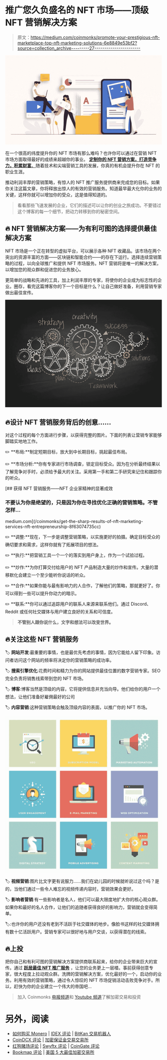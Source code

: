 # 推广您久负盛名的 NFT 市场——顶级 NFT 营销解决方案

> 原文：<https://medium.com/coinmonks/promote-your-prestigious-nft-marketplace-top-nft-marketing-solutions-6e8849e53bf2?source=collection_archive---------27----------------------->

![](img/940f00b43e66e4ad7651185d9343f7df.png)

在一个很高的纬度提升你的 NFT 市场有那么难吗？也许你可以通过在营销 NFT 市场方面取得最好的成绩来超越你的事业。 [**定制你的 NFT 营销方案，打造竞争力，积累财富**。](https://www.appdupe.com/nft-marketing-services?utm_source=google&utm_medium=google&utm_campaign=monika)随着技术和尖端营销工具的发展，你真的有机会提升你在 NFT 的职业生涯。

推动利润丰厚的营销策略，有惊人的 NFT 推广服务提供商来完成您的目标。如果你关注这篇文章，你将释放出惊人的有效的营销服务。知道最早最大化你的业务的关键，这样你就可以增加你的受众，这是值得知道的。

> 看看那些飞速发展的企业，它们的描述可以让你的创业之旅成功。不要错过这个博客的每一个细节，把动力转移到你的秘密空间。

## 🔥 **NFT 营销解决方案——为有利可图的选择提供最佳解决方案**

NFT 市场是一个正在转型的虚拟平台，可以展示各种 NFT 收藏品。该市场在两个突出的资源丰富的方面——区块链和智能合约——的存在下运行。选择连续营销策略的过程，以向全球推广和提供 NFT 市场服务。NFT 营销将是唯一的解决方案，以增加您的观众群和促进您的业务放心。

更简单的战略和先进的工具，加上利润丰厚的专家，将使你的企业成为标志性的企业。圈存，看完这篇博客你的下一个目标是什么？让自己做好准备，利用营销专家做出最佳宣传。

![](img/28e022a90f42b05ffe17c7d2fe3d82f8.png)

## 🔥**设计 NFT 营销服务背后的创意……**

对这个过程的每个方面进行步骤，以获得完整的图片。下面的列表让营销专家能够脚踏实地地工作。

✏️ **布局:**制定短期目标，放大到中长期目标，挑起最佳布局。

✏️ **市场分析:**你有专家进行市场调查，锁定目标受众。因为在分析最终结果以了解竞争对手时，必须给予最大的关注。采用第一手和第二手研究来记住和跟踪你的听众。

[](/coinmonks/get-the-sharp-results-of-nft-marketing-services-nft-entrepreneurship-8f63074735cc) [## 获得 NFT 营销服务——NFT 企业家精神的显著成效

### 不要认为你是绝望的，只是因为你在寻找优化正确的营销策略。不管怎样…

medium.com](/coinmonks/get-the-sharp-results-of-nft-marketing-services-nft-entrepreneurship-8f63074735cc) 

✏️ **调整:**现在，下一步是调整营销策略，以实施更好的拍摄。确定目标受众的确切要求和需求，这样你就有了拓展项目的想法。

✏️ **执行:**把营销工具一个一个的落实到用户身上，作为一个试验过程。

✏️ **炒作:**为你打算交付给用户的 NFT 产品制造大量的炒作和宣传。大量的潜移默化会建立一个至少能听你说话的听众。

✏️ **合作:**如果你能与最有影响力的人合作，了解他们的策略，那就更好了。你可以得到一些可以提升你动力的暗示。

✏️ **联系:**你可以通过追踪用户的联系人来源来联系他们。通过 Discord、Reddit 或任何社交媒体与用户建立良好的关系和可信度。

> **不管别人跟你说什么，文字和想法可以改变世界。**

## 🔥**关注这些 NFT 营销服务**

🏷️ **网站开发**:最重要的事情，也是最优先考虑的事情，因为它能给人留下印象。访问者访问这个网站的频率将决定你的营销策略的成功率。

🏷️ **搜索引擎优化**:花费时间和精力为你的网站提供最佳位置的数字营销专家。SEO 完全负责将销售线索带到您的 NFT 市场。

🏷️ **博客**:博客当然是顶级的内容，它将提供信息并充当向导。他们给你的用户一个想法，让他们准备好雇佣最好的公司

🏷️ **内容营销**:这种营销策略会触及顶级内容的表面，以推广你的 NFT 市场。

![](img/061f1df7c554254eef12476b16c95c0f.png)

🏷️ **视频营销**:图片比文字更有说服力……我们在幼儿园的时候就听说过这个吗？是的，当他们通过一些令人难忘的视频传递内容时，营销效果会更好。

🏷️ **影响者营销**:有一些影响者是名人，他们可以最大限度地扩大你的核心观众群。如果你和最好的名人合作，让他们的追随者获得良好的影响力，营销就会变得简单。

🏷️:也许你的用户还没有老到不活跃于社交媒体的地步。像脸书这样的社交媒体拥有数十亿活跃用户。营销专家可以很好地与用户交谈，以获得潜在的线索。

## 🔥**上投**

把你自己和有利可图的营销解决方案提供商联系起来，给你的企业带来巨大的宣传。通过 [**跃居最佳 NFT 推广服务**](https://www.appdupe.com/nft-marketing-services?utm_source=google&utm_medium=google&utm_campaign=monika) ，让您的业务更上一层楼。事前获得创意专家，很大程度上拉动观众群。洗牌的营销解决方案，优化最好的一个，启动你的业务。利用有效的营销策略，通过令人惊叹的 NFT 市场促销活动击败竞争对手。所以，赶快为你的企业建立一个伟大的帝国吧…

> 加入 Coinmonks [电报频道](https://t.me/coincodecap)和 [Youtube 频道](https://www.youtube.com/c/coinmonks/videos)了解加密交易和投资

# 另外，阅读

*   [如何购买 Monero](https://coincodecap.com/buy-monero) | [IDEX 评论](https://coincodecap.com/idex-review) | [BitKan 交易机器人](https://coincodecap.com/bitkan-trading-bot)
*   [CoinDCX 评论](/coinmonks/coindcx-review-8444db3621a2) | [加密保证金交易交易所](https://coincodecap.com/crypto-margin-trading-exchanges)
*   [红狗赌场评论](https://coincodecap.com/red-dog-casino-review) | [Swyftx 评论](https://coincodecap.com/swyftx-review) | [CoinGate 评论](https://coincodecap.com/coingate-review)
*   [Bookmap 评论](https://coincodecap.com/bookmap-review-2021-best-trading-software) | [美国 5 大最佳加密交易所](https://coincodecap.com/crypto-exchange-usa)
